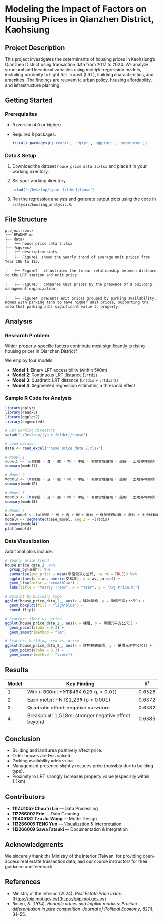 # Modeling the Impact of Factors on Housing Prices in Qianzhen District, Kaohsiung

## Project Description

This project investigates the determinants of housing prices in Kaohsiung’s Qianzhen District using transaction data from 2017 to 2024. We analyze structural and locational variables using multiple regression models, including proximity to Light Rail Transit (LRT), building characteristics, and amenities. The findings are relevant to urban policy, housing affordability, and infrastructure planning.

## Getting Started

### Prerequisites

* R (version 4.0 or higher)
* Required R packages:

  ```r
  install.packages(c("readxl", "dplyr", "ggplot2", "segmented"))
  ```

### Data & Setup

1. Download the dataset `house price data 2.xlsx` and place it in your working directory.
2. Set your working directory:

   ```r
   setwd("~/Desktop/[your-folder]/house")
   ```
3. Run the regression analysis and generate output plots using the code in `analysis/housing_analysis.R`.

## File Structure

```
project-root/
├── README.md
├── data/
│   └── house price data 2.xlsx
├── figures/
│   ├── descriptivestats
│   ├── Figure1　shows the yearly trend of average unit prices from Year 106 to 113.

│   ├── Figure2　 illustrates the linear relationship between distance to the LRT station and unit price.

│   ├── Figure3　 compares unit prices by the presence of a building management organization. 

│   └── Figure4　presents unit prices grouped by parking availability. Homes with parking tend to have higher unit prices, supporting the idea that parking adds significant value to property.

```

## Analysis

### Research Problem

Which property-specific factors contribute most significantly to rising housing prices in Qianzhen District?

We employ four models:

* **Model 1**: Binary LRT accessibility (within 500m)
* **Model 2**: Continuous LRT distance (`lrtdis`)
* **Model 3**: Quadratic LRT distance (`lrtdis` + `lrtdis^2`)
* **Model 4**: Segmented regression estimating a threshold effect

### Sample R Code for Analysis

```r
library(dplyr)
library(readxl)
library(ggplot2)
library(segmented)

# Set working directory
setwd("~/Desktop/[your-folder]/house")

# Load dataset
data <- read_excel("house price data 2.xlsx")

# Model 1
model1 <- lm(總價 ~ 房 + 廳 + 衛 + 車位 + 有無管理組織 + 屋齡 + 土地移轉面積 + 建物移轉面積 + lrt, data = data)
summary(model1)

# Model 2
model2 <- lm(總價 ~ 房 + 廳 + 衛 + 車位 + 有無管理組織 + 屋齡 + 土地移轉面積 + 建物移轉面積 + lrtdis, data = data)
summary(model2)

# Model 3
model3 <- lm(總價 ~ 房 + 廳 + 衛 + 車位 + 有無管理組織 + 屋齡 + 土地移轉面積 + 建物移轉面積 + lrtdis + I(lrtdis^2), data = data)
summary(model3)

# Model 4
base_model <- lm(總價 ~ 房 + 廳 + 衛 + 車位 + 有無管理組織 + 屋齡 + 土地移轉面積 + 建物移轉面積 + lrtdis, data = data)
model4 <- segmented(base_model, seg.Z = ~lrtdis)
summary(model4)
plot(model4)
```

### Data Visualization

Additional plots include:

```r
# Yearly price trend
house_price_data_2_ %>%
  group_by(交易年) %>%
  summarise(avg_price = mean(單價元平方公尺, na.rm = TRUE)) %>%
  ggplot(aes(x = as.numeric(交易年), y = avg_price)) +
  geom_line(color = "steelblue") +
  labs(title = "Yearly Trend", x = "Year", y = "Avg Price/m²")

# Boxplot by building type
ggplot(house_price_data_2_, aes(x = 建物型態, y = 單價元平方公尺)) +
  geom_boxplot(fill = "lightblue") +
  coord_flip()

# Scatter: floor vs. price
ggplot(house_price_data_2_, aes(x = 樓層, y = 單價元平方公尺)) +
  geom_point(alpha = 0.3) +
  geom_smooth(method = "lm")

# Scatter: building area vs. price
ggplot(house_price_data_2_, aes(x = 建物移轉面積, y = 單價元平方公尺)) +
  geom_point(alpha = 0.3) +
  geom_smooth(method = "loess")
```

## Results

| Model | Key Finding                                         | R²     |
| ----- | --------------------------------------------------- | ------ |
| 1     | Within 500m: +NT\$454,629 (p < 0.01)                | 0.6828 |
| 2     | Each meter: -NT\$1,239 (p < 0.001)                  | 0.6872 |
| 3     | Quadratic effect: negative curvature                | 0.6882 |
| 4     | Breakpoint: 1,518m; stronger negative effect beyond | 0.6885 |

## Conclusion

* Building and land area positively affect price.
* Older houses are less valued.
* Parking availability adds value.
* Management presence slightly reduces price (possibly due to building type).
* Proximity to LRT strongly increases property value (especially within 1.5km).

## Contributors

* **111ZU1059 Chou Yi Lin** — Data Processing
* **112266002 Eric** — Data Cleaning
* **111405182 Tzu Jui Wang** — Model Design
* **113266005 TENG Yun** — Visualization & Interpretation
* **112266009 Sawa Tatsuki** — Documentation & Integration

## Acknowledgments

We sincerely thank the Ministry of the Interior (Taiwan) for providing open-access real estate transaction data, and our course instructors for their guidance and feedback.

## References

* Ministry of the Interior. (2024). *Real Estate Price Index*. [https://pip.moi.gov.tw](https://pip.moi.gov.tw)
* Rosen, S. (1974). *Hedonic prices and implicit markets: Product differentiation in pure competition*. *Journal of Political Economy*, 82(1), 34–55.
